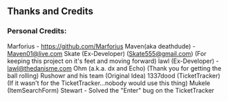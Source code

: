 ## Thanks and Credits

### Personal Credits:
Marforius - https://github.com/Marforius
Maven(aka deathdude) - Maven01@live.com
Skate (Ex-Developer) (Skate555@gmail.com) (For keeping this project on it's feet and moving forward)
lawl (Ex-Developer) - lawl@thedanisme.com
Ohm (a.k.a. dx and Echo) (Thank you for getting the ball rolling)
Rushowr and his team (Original Idea)
1337dood (TicketTracker) (If it wasn't for the TicketTracker...nobody would use this thing)
Mukele (ItemSearchForm)
Stewart - Solved the "Enter" bug on the TicketTracker